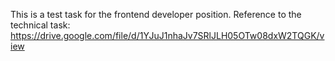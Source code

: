 This is a test task for the frontend developer position. Reference to the
technical task:
https://drive.google.com/file/d/1YJuJ1nhaJv7SRlJLH05OTw08dxW2TQGK/view

